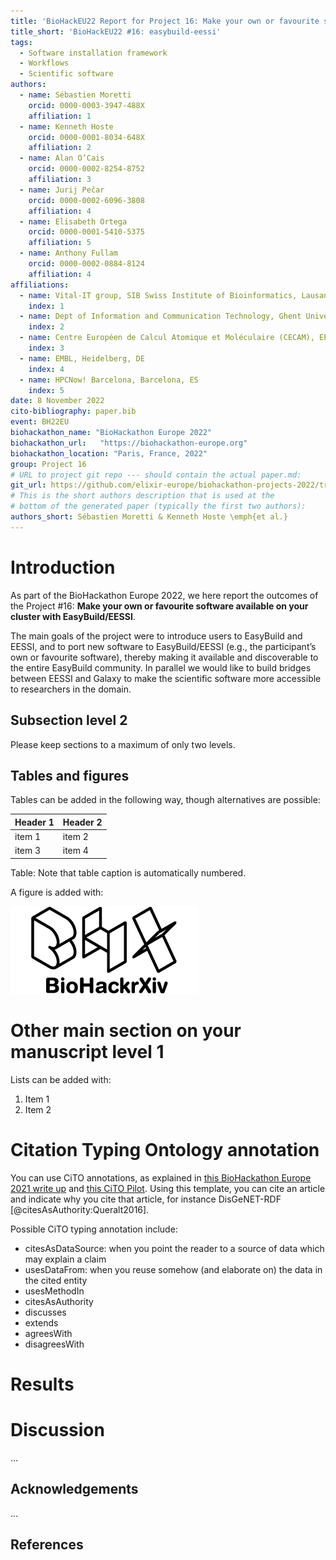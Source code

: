 ```yaml
---
title: 'BioHackEU22 Report for Project 16: Make your own or favourite software available on your cluster with EasyBuild/EESSI'
title_short: 'BioHackEU22 #16: easybuild-eessi'
tags:
  - Software installation framework
  - Workflows
  - Scientific software
authors:
  - name: Sébastien Moretti
    orcid: 0000-0003-3947-488X
    affiliation: 1
  - name: Kenneth Hoste
    orcid: 0000-0001-8034-648X
    affiliation: 2
  - name: Alan O’Cais
    orcid: 0000-0002-8254-8752
    affiliation: 3
  - name: Jurij Pečar
    orcid: 0000-0002-6096-3808
    affiliation: 4
  - name: Elisabeth Ortega
    orcid: 0000-0001-5410-5375
    affiliation: 5
  - name: Anthony Fullam
    orcid: 0000-0002-0884-8124
    affiliation: 4
affiliations:
  - name: Vital-IT group, SIB Swiss Institute of Bioinformatics, Lausanne, CH
    index: 1
  - name: Dept of Information and Communication Technology, Ghent University, Ghent, BE
    index: 2
  - name: Centre Européen de Calcul Atomique et Moléculaire (CECAM), EPFL, Lausanne, CH
    index: 3
  - name: EMBL, Heidelberg, DE
    index: 4
  - name: HPCNow! Barcelona, Barcelona, ES
    index: 5
date: 8 November 2022
cito-bibliography: paper.bib
event: BH22EU
biohackathon_name: "BioHackathon Europe 2022"
biohackathon_url:   "https://biohackathon-europe.org"
biohackathon_location: "Paris, France, 2022"
group: Project 16
# URL to project git repo --- should contain the actual paper.md:
git_url: https://github.com/elixir-europe/biohackathon-projects-2022/tree/main/16
# This is the short authors description that is used at the
# bottom of the generated paper (typically the first two authors):
authors_short: Sébastien Moretti & Kenneth Hoste \emph{et al.}
---
```



# Introduction

As part of the BioHackathon Europe 2022, we here report the outcomes of the Project #16: **Make your own or favourite software available on your cluster with EasyBuild/EESSI**.

The main goals of the project were to introduce users to EasyBuild and EESSI, and to port new software to EasyBuild/EESSI (e.g., the participant’s own or favourite software), thereby making it available and discoverable to the entire EasyBuild community. In parallel we would like to build bridges between EESSI and Galaxy to make the scientific software more accessible to researchers in the domain.



## Subsection level 2

Please keep sections to a maximum of only two levels.

## Tables and figures

Tables can be added in the following way, though alternatives are possible:

| Header 1 | Header 2 |
| -------- | -------- |
| item 1 | item 2 |
| item 3 | item 4 |

Table: Note that table caption is automatically numbered.

A figure is added with:

![Caption for BioHackrXiv logo figure](./biohackrxiv.png)

# Other main section on your manuscript level 1

Lists can be added with:

1. Item 1
2. Item 2

# Citation Typing Ontology annotation

You can use CiTO annotations, as explained in [this BioHackathon Europe 2021 write up](https://raw.githubusercontent.com/biohackrxiv/bhxiv-metadata/main/doc/elixir_biohackathon2021/paper.md) and [this CiTO Pilot](https://www.biomedcentral.com/collections/cito).
Using this template, you can cite an article and indicate why you cite that article, for instance DisGeNET-RDF [@citesAsAuthority:Queralt2016].

Possible CiTO typing annotation include:

* citesAsDataSource: when you point the reader to a source of data which may explain a claim
* usesDataFrom: when you reuse somehow (and elaborate on) the data in the cited entity
* usesMethodIn
* citesAsAuthority
* discusses
* extends
* agreesWith
* disagreesWith

# Results


# Discussion

...

## Acknowledgements

...

## References
